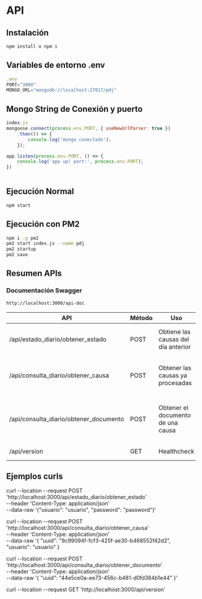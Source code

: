 # API

## Instalación

```bash
npm install o npm i
```

## Variables de entorno .env

```javascript
.env
PORT="3000"
MONGO_URL="mongodb://localhost:27017/pdj"
```

## Mongo String de Conexión y puerto

```javascript
index.js
mongoose.connect(process.env.PORT, { useNewUrlParser: true })
    .then(() => {
        console.log('mongo conectado');
    });

app.listen(process.env.PORT, () => {
    console.log('app up! port:', process.env.PORT);
})
    
```

## Ejecución Normal

```bash
npm start 
```

## Ejecución con PM2
```bash
npm i -g pm2
pm2 start index.js --name pdj
pm2 startup
pm2 save
```



## Resumen APIs

### Documentación Swagger 
```bash
http://localhost:3000/api-doc
```

| API | Método  | Uso | Parámetros | 
| ------------- | ------------- | ------------- | ------------- | 
| /api/estado_diario/obtener_estado | POST | Obtiene las causas del día anterior | usuario: usuario pdj, password: clave pdj |
| /api/consulta_diario/obtener_causa | POST  | Obtener las causas ya procesadas  | usuario: id usuario, uuid: uuid del documento |'
| /api/consulta_diario/obtener_documento | POST  | Obtener el documento de una causa | uuid: id de documento obtenido de los metodos anteriores |
|/api/version | GET | Healthcheck | sin parametros |

## Ejemplos curls

curl --location --request POST 'http://localhost:3000/api/estado_diario/obtener_estado' \
--header 'Content-Type: application/json' \
--data-raw '{"usuario": "usuario", "password": "password"}'

 curl --location --request POST 'http://localhost:3000/api/consulta_diario/obtener_causa' \
--header 'Content-Type: application/json' \
--data-raw '{ "uuid": "9c99094f-fcf3-425f-ae30-b468552f42d2", "usuario": "usuario" }

curl --location --request POST 'http://localhost:3000/api/consulta_diario/obtener_documento' \
--header 'Content-Type: application/json' \
--data-raw '{
    "uuid": "44e5ce0a-ee73-456c-b481-d0fd384b1e44"
}'

curl --location --request GET 'http://localhost:3000/api/version'
